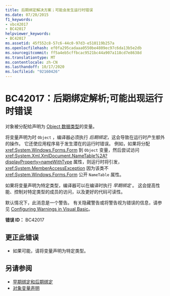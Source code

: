 ```yaml
---
title: 后期绑定解决方案；可能会发生运行时错误
ms.date: 07/20/2015
f1_keywords:
- vbc42017
- BC42017
helpviewer_keywords:
- BC42017
ms.assetid: 45f552c8-57c6-44c0-97d3-e510119b257a
ms.openlocfilehash: ef0fa295cadaaa0550be4809ec97c6da13b5e2db
ms.sourcegitcommit: ff5a4eb5cffbcac9521bc44a907a118cd7e8638d
ms.translationtype: MT
ms.contentlocale: zh-CN
ms.lasthandoff: 10/17/2020
ms.locfileid: "92160426"
---
```

# <a name="bc42017-late-bound-resolution-runtime-errors-could-occur"></a>BC42017：后期绑定解析;可能出现运行时错误

对象被分配给声明为 [Object 数据类型](../data-types/object-data-type.md)的变量。

 将变量声明为时 `Object` ，编译器必须执行 *后期绑定*，这会导致在运行时产生额外的操作。 它还使应用程序易于发生潜在的运行时错误。 例如，如果将分配 <xref:System.Windows.Forms.Form> 到 `Object` 变量，然后尝试访问 <xref:System.Xml.XmlDocument.NameTable%2A?displayProperty=nameWithType> 属性，则运行时将引发， <xref:System.MemberAccessException> 因为该类不 <xref:System.Windows.Forms.Form> 公开 `NameTable` 属性。

 如果将变量声明为特定类型，编译器可以在编译时执行 *早期绑定* 。 这会提高性能、控制对特定类型的成员的访问，以及更好的代码可读性。

 默认情况下，此消息是一个警告。 有关隐藏警告或将警告视为错误的信息，请参见 [Configuring Warnings in Visual Basic](/visualstudio/ide/configuring-warnings-in-visual-basic)。

 **错误 ID：** BC42017

## <a name="to-correct-this-error"></a>更正此错误

- 如果可能，请将变量声明为特定类型。

## <a name="see-also"></a>另请参阅

- [早期绑定和后期绑定](../../programming-guide/language-features/early-late-binding/index.md)
- [对象变量声明](../../programming-guide/language-features/variables/object-variable-declaration.md)
